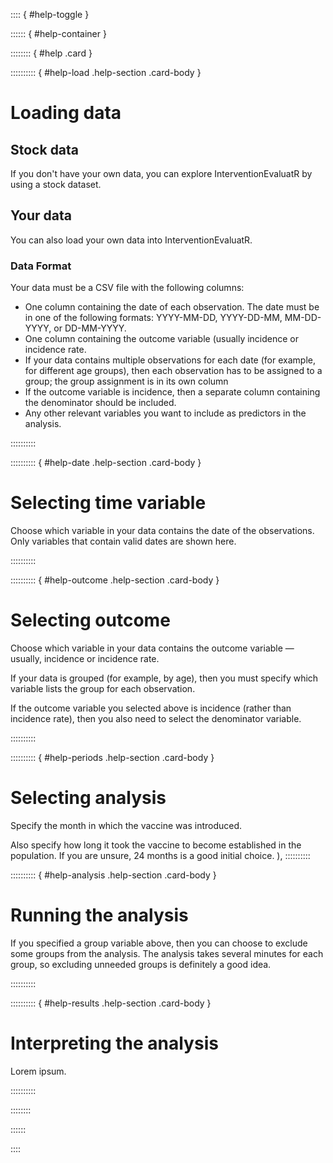 :::: { #help-toggle }

:::::: { #help-container }

:::::::: { #help .card }

:::::::::: { #help-load .help-section .card-body }

# Loading data

## Stock data

If you don't have your own data, you can explore InterventionEvaluatR by using a stock dataset.

## Your data

You can also load your own data into InterventionEvaluatR.

### Data Format

Your data must be a CSV file with the following columns:

* One column containing the date of each observation. The date must be in one of the following formats: YYYY-MM-DD, YYYY-DD-MM, MM-DD-YYYY, or DD-MM-YYYY.
* One column containing the outcome variable (usually incidence or incidence rate.
* If your data contains multiple observations for each date (for example, for different age groups), then each observation has to be assigned to a group; the group assignment is in its own column
* If the outcome variable is incidence, then a separate column containing the denominator should be included.
* Any other relevant variables you want to include as predictors in the analysis.

::::::::::

:::::::::: { #help-date .help-section .card-body }

# Selecting time variable

Choose which variable in your data contains the date of the observations. Only variables that contain valid dates are shown here.

::::::::::

:::::::::: { #help-outcome .help-section .card-body }

# Selecting outcome

Choose which variable in your data contains the outcome variable — usually, incidence or incidence rate.

If your data is grouped (for example, by age), then you must specify which variable lists the group for each observation.

If the outcome variable you selected above is incidence (rather than incidence rate), then you also need to select the denominator variable.

::::::::::

:::::::::: { #help-periods .help-section .card-body }

# Selecting analysis

Specify the month in which the vaccine was introduced.

Also specify how long it took the vaccine to become established in the population. If you are unsure, 24 months is a good initial choice.
                ),
::::::::::

:::::::::: { #help-analysis .help-section .card-body }

# Running the analysis

If you specified a group variable above, then you can choose to exclude some groups from the analysis. The analysis takes several minutes for each group, so excluding unneeded groups is definitely a good idea.

::::::::::

:::::::::: { #help-results .help-section .card-body }

# Interpreting the analysis

Lorem ipsum.

::::::::::

::::::::

::::::

::::
